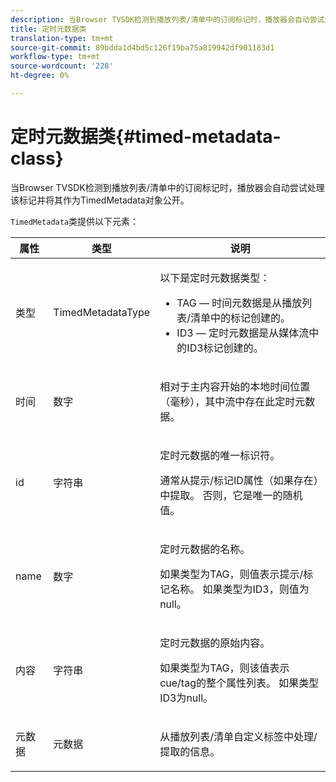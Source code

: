 ```yaml
---
description: 当Browser TVSDK检测到播放列表/清单中的订阅标记时，播放器会自动尝试处理该标记并将其作为TimedMetadata对象公开。
title: 定时元数据类
translation-type: tm+mt
source-git-commit: 89bdda1d4bd5c126f19ba75a819942df901183d1
workflow-type: tm+mt
source-wordcount: '228'
ht-degree: 0%

---
```



# 定时元数据类{#timed-metadata-class}

当Browser TVSDK检测到播放列表/清单中的订阅标记时，播放器会自动尝试处理该标记并将其作为TimedMetadata对象公开。

`TimedMetadata`类提供以下元素：

<table id="table_5827A0626EDC45F68DC3E7644F3EFF69"> 
 <thead> 
  <tr> 
   <th colname="col1" class="entry"> 属性 </th> 
   <th colname="col02" class="entry"> 类型 </th> 
   <th colname="col2" class="entry"> 说明 </th> 
  </tr>
 </thead>
 <tbody> 
  <tr> 
   <td colname="col1"> <p>类型 </p> </td> 
   <td colname="col02"> <p><span class="codeph"> TimedMetadataType</span> </p> </td> 
   <td colname="col2"> <p>以下是定时元数据类型： 
     <ul id="ul_E79C375A54C64BF09A927EE8983E98E3"> 
      <li id="li_F1907521CDBE47E282A87AF0A7A1477A">TAG — 时间元数据是从播放列表/清单中的标记创建的。 </li> 
      <li id="li_5B0C0B0F247144709F86E6654A5AB500">ID3 — 定时元数据是从媒体流中的ID3标记创建的。 </li> 
     </ul> </p> </td> 
  </tr> 
  <tr> 
   <td colname="col1"> <p>时间 </p> </td> 
   <td colname="col02"> <p>数字 </p> </td> 
   <td colname="col2"> <p>相对于主内容开始的本地时间位置（毫秒），其中流中存在此定时元数据。 </p> </td> 
  </tr> 
  <tr> 
   <td colname="col1"> <p>id </p> </td> 
   <td colname="col02"> <p>字符串 </p> </td> 
   <td colname="col2"> <p>定时元数据的唯一标识符。 </p> <p>通常从提示/标记ID属性（如果存在）中提取。 否则，它是唯一的随机值。 </p> </td> 
  </tr> 
  <tr> 
   <td colname="col1"> <p>name </p> </td> 
   <td colname="col02"> <p>数字 </p> </td> 
   <td colname="col2"> <p>定时元数据的名称。 </p> <p>如果类型为TAG，则值表示提示/标记名称。 如果类型为ID3，则值为null。 </p> </td> 
  </tr> 
  <tr> 
   <td colname="col1"> <p>内容 </p> </td> 
   <td colname="col02"> <p>字符串 </p> </td> 
   <td colname="col2"> <p>定时元数据的原始内容。 </p> <p>如果类型为TAG，则该值表示cue/tag的整个属性列表。 如果类型ID3为null。 </p> </td> 
  </tr> 
  <tr> 
   <td colname="col1"> <p>元数据 </p> </td> 
   <td colname="col02"> <p><span class="codeph"> 元数据</span> </p> </td> 
   <td colname="col2"> <p>从播放列表/清单自定义标签中处理/提取的信息。 </p> </td> 
  </tr> 
 </tbody> 
</table>

